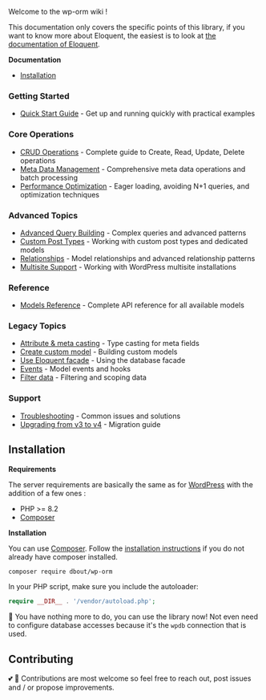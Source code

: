 Welcome to the wp-orm wiki !

This documentation only covers the specific points of this library, if you want to know more about Eloquent, the easiest is to look at [the documentation of Eloquent](https://laravel.com/docs/11.x/eloquent).

**Documentation**

- [Installation](#installation)

### Getting Started

- [Quick Start Guide](Quick-Start-Guide.md) - Get up and running quickly with practical examples

### Core Operations

- [CRUD Operations](CRUD-Operations.md) - Complete guide to Create, Read, Update, Delete operations
- [Meta Data Management](Meta-Management.md) - Comprehensive meta data operations and batch processing
- [Performance Optimization](Performance-Optimization.md) - Eager loading, avoiding N+1 queries, and optimization techniques

### Advanced Topics

- [Advanced Query Building](Advanced-Query-Building.md) - Complex queries and advanced patterns
- [Custom Post Types](Custom-Post-Types.md) - Working with custom post types and dedicated models
- [Relationships](Relationships.md) - Model relationships and advanced relationship patterns
- [Multisite Support](Multisite-Support.md) - Working with WordPress multisite installations

### Reference

- [Models Reference](Models-Reference.md) - Complete API reference for all available models

### Legacy Topics

- [Attribute & meta casting](Attribute-&-meta-casting.md) - Type casting for meta fields
- [Create custom model](Create-custom-model.md) - Building custom models
- [Use Eloquent facade](DB-facade.md) - Using the database facade
- [Events](Events.md) - Model events and hooks
- [Filter data](Filter-data.md) - Filtering and scoping data

### Support

- [Troubleshooting](Troubleshooting.md) - Common issues and solutions
- [Upgrading from v3 to v4](Upgrading-from-v3-to-v4.md) - Migration guide

## Installation

**Requirements**

The server requirements are basically the same as for [WordPress](https://wordpress.org/about/requirements/) with the addition of a few ones :

- PHP >= 8.2
- [Composer](https://getcomposer.org/)

**Installation**

You can use [Composer](https://getcomposer.org/). Follow the [installation instructions](https://getcomposer.org/doc/00-intro.md) if you do not already have composer installed.

```bash
composer require dbout/wp-orm
```

In your PHP script, make sure you include the autoloader:

```php
require __DIR__ . '/vendor/autoload.php';
```

🎉 You have nothing more to do, you can use the library now! Not even need to configure database accesses because it's the `wpdb` connection that is used.

## Contributing

💕 🦄 Contributions are most welcome so feel free to reach out, post issues and / or propose improvements.
